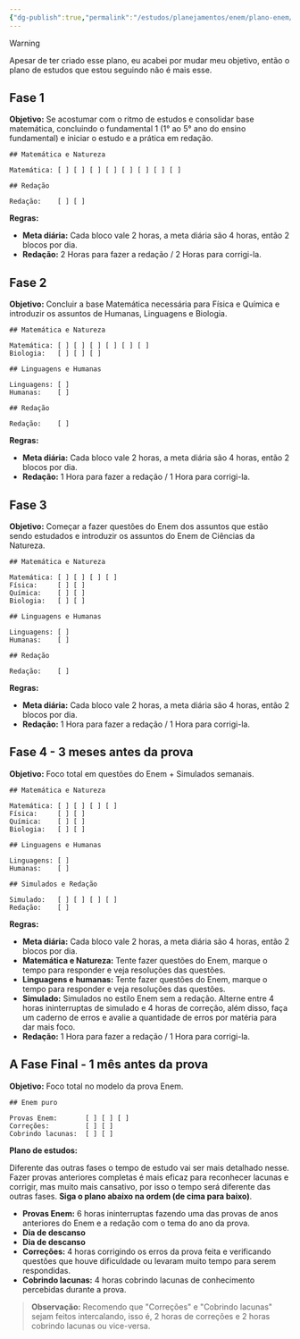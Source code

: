 ```yaml
---
{"dg-publish":true,"permalink":"/estudos/planejamentos/enem/plano-enem/","updated":"2025-03-18T01:06:27.470-03:00"}
---
```


> [!warning]
> Apesar de ter criado esse plano, eu acabei por mudar meu objetivo, então o plano de estudos que estou seguindo não é mais esse.

## Fase 1

**Objetivo:** Se acostumar com o ritmo de estudos e consolidar base matemática, concluindo o fundamental 1 (1° ao 5° ano do ensino fundamental) e iniciar o estudo e a prática em redação.

```
## Matemática e Natureza

Matemática: [ ] [ ] [ ] [ ] [ ] [ ] [ ] [ ]

## Redação

Redação:    [ ] [ ]

```

**Regras:**

- **Meta diária:** Cada bloco vale 2 horas, a meta diária são 4 horas, então 2 blocos por dia.
- **Redação:** 2 Horas para fazer a redação / 2 Horas para corrigi-la.

## Fase 2

**Objetivo:** Concluir a base Matemática necessária para Física e Química e introduzir os assuntos de Humanas, Linguagens e Biologia.

```
## Matemática e Natureza

Matemática: [ ] [ ] [ ] [ ] [ ] [ ] 
Biologia:   [ ] [ ] [ ] 

## Linguagens e Humanas

Linguagens: [ ] 
Humanas:    [ ] 

## Redação

Redação:    [ ] 

```

**Regras:**

- **Meta diária:** Cada bloco vale 2 horas, a meta diária são 4 horas, então 2 blocos por dia.
- **Redação:** 1 Hora para fazer a redação / 1 Hora para corrigi-la.

## Fase 3

**Objetivo:** Começar a fazer questões do Enem dos assuntos que estão sendo estudados e introduzir os assuntos do Enem de Ciências da Natureza.

```
## Matemática e Natureza

Matemática: [ ] [ ] [ ] [ ] 
Física:     [ ] [ ] 
Química:    [ ] [ ] 
Biologia:   [ ] [ ] 

## Linguagens e Humanas

Linguagens: [ ] 
Humanas:    [ ]  

## Redação

Redação:    [ ] 

```

**Regras:**

- **Meta diária:** Cada bloco vale 2 horas, a meta diária são 4 horas, então 2 blocos por dia.
- **Redação:** 1 Hora para fazer a redação / 1 Hora para corrigi-la.

## Fase 4 - 3 meses antes da prova

**Objetivo:** Foco total em questões do Enem + Simulados semanais.

```
## Matemática e Natureza

Matemática: [ ] [ ] [ ] [ ]
Física:     [ ] [ ] 
Química:    [ ] [ ] 
Biologia:   [ ] [ ] 

## Linguagens e Humanas

Linguagens: [ ] 
Humanas:    [ ] 

## Simulados e Redação

Simulado:   [ ] [ ] [ ] [ ] 
Redação:    [ ] 

```

**Regras:**

- **Meta diária:** Cada bloco vale 2 horas, a meta diária são 4 horas, então 2 blocos por dia.
- **Matemática e Natureza:** Tente fazer questões do Enem, marque o tempo para responder e veja resoluções das questões.
- **Linguagens e humanas:** Tente fazer questões do Enem, marque o tempo para responder e veja resoluções das questões.
- **Simulado:** Simulados no estilo Enem sem a redação. Alterne entre 4 horas ininterruptas de simulado e 4 horas de correção, além disso, faça um caderno de erros e avalie a quantidade de erros por matéria para dar mais foco.
- **Redação:** 1 Hora para fazer a redação / 1 Hora para corrigi-la.

## A Fase Final - 1 mês antes da prova

**Objetivo:** Foco total no modelo da prova Enem.

```
## Enem puro

Provas Enem:       [ ] [ ] [ ] 
Correções:         [ ] [ ] 
Cobrindo lacunas:  [ ] [ ] 

```

**Plano de estudos:** 

Diferente das outras fases o tempo de estudo vai ser mais detalhado nesse. Fazer provas anteriores completas é mais eficaz para reconhecer lacunas e corrigir, mas muito mais cansativo, por isso o tempo será diferente das outras fases. **Siga o plano abaixo na ordem (de cima para baixo)**.

- **Provas Enem:** 6 horas ininterruptas fazendo uma das provas de anos anteriores do Enem e a redação com o tema do ano da prova.
- **Dia de descanso**
- **Dia de descanso**
- **Correções:** 4 horas corrigindo os erros da prova feita e verificando questões que houve dificuldade ou levaram muito tempo para serem respondidas.
- **Cobrindo lacunas:** 4 horas cobrindo lacunas de conhecimento percebidas durante a prova.

> **Observação:** Recomendo que "Correções" e "Cobrindo lacunas" sejam feitos intercalando, isso é, 2 horas de correções e 2 horas cobrindo lacunas ou vice-versa.
